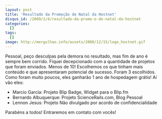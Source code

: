 ```yaml
--- 
layout: post
title: 'Resultado da Promoção de Natal da Hostnet'
disqus_id: /2009/1/4/resultado-da-promo-o-de-natal-da-hostnet
categories: 
  []
tags:
  []
image: http://mergulhao.info/assets/2008/12/15/logo_hostnet.gif
---
```


Pessoal, peço desculpas pela demora no resultado, mas fim de ano é sempre bem corrido. Fiquei decepcionado com a quantidade de projetos que foram enviados. Menos de 10! Escolhemos os que tinham mais conteúdo e que apresentaram potencial de sucesso. Foram 3 escolhidos. Como foram muito poucos, eles ganharão 1 ano de hospedagem grátis! Aí vão eles:

 * Marcio Garcia: Projeto Blip Badge, Widget para o Blip.fm
 * Bernardo Albuquerque: Projeto ScienceRails.com, Blog Pessoal
 * Lennon Jesus: Projeto Não divulgado por acordo de confidencialidade

Parabéns a todos! Entraremos em contato com vocês!
